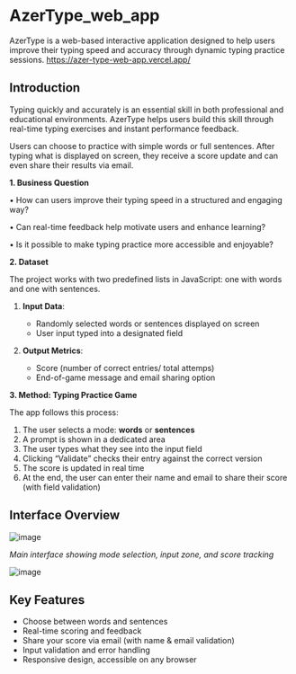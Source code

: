 # AzerType_web_app

AzerType is a web-based interactive application designed to help users improve their typing speed and accuracy through dynamic typing practice sessions.
https://azer-type-web-app.vercel.app/

## Introduction

Typing quickly and accurately is an essential skill in both professional and educational environments. AzerType helps users build this skill through real-time typing exercises and instant performance feedback.

Users can choose to practice with simple words or full sentences. After typing what is displayed on screen, they receive a score update and can even share their results via email.

**1. Business Question**

• How can users improve their typing speed in a structured and engaging way?

• Can real-time feedback help motivate users and enhance learning?

• Is it possible to make typing practice more accessible and enjoyable?

**2. Dataset**

The project works with two predefined lists in JavaScript: one with words and one with sentences.

1. **Input Data**:  
   - Randomly selected words or sentences displayed on screen  
   - User input typed into a designated field  

2. **Output Metrics**:  
   - Score (number of correct entries/ total attemps)
   - End-of-game message and email sharing option  

**3. Method: Typing Practice Game**

The app follows this process:

1. The user selects a mode: **words** or **sentences**
2. A prompt is shown in a dedicated area
3. The user types what they see into the input field
4. Clicking “Validate” checks their entry against the correct version
5. The score is updated in real time
6. At the end, the user can enter their name and email to share their score (with field validation)

## Interface Overview

![image](https://github.com/user-attachments/assets/a647356d-fbcd-4f45-873e-f842ed9a660f)

*Main interface showing mode selection, input zone, and score tracking*

![image](https://github.com/user-attachments/assets/33a00499-8045-48ac-ab05-98e39162422d)

## Key Features

- Choose between words and sentences
- Real-time scoring and feedback
- Share your score via email (with name & email validation)
- Input validation and error handling
- Responsive design, accessible on any browser
